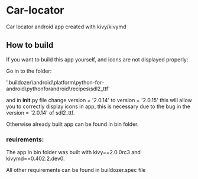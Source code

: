 # Car-locator

Car locator android app created with kivy/kivymd

## How to build

If you want to build this app yourself, and icons are not displayed properly:

Go in to the folder:

'.buildozer\android\platform\python-for-android\pythonforandroid\recipes\sdl2_ttf'

and in __init__.py  file change version  = '2.0.14' to version  = '2.0.15'
this will allow you to correctly display icons in app,
this is necessary due to the bug in the version = '2.0.14' of sdl2_ttf.

Otherwise already built app can be found in bin folder.

### reuirements:

The app in bin folder was built with kivy==2.0.0rc3 and kivymd==0.402.2.dev0.

All other requirements can be found in buildozer.spec file
